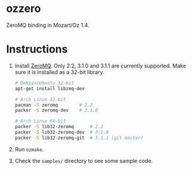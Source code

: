 ozzero
======

ZeroMQ binding in Mozart/Oz 1.4.

Instructions
============

1. Install [ZeroMQ](http://www.zeromq.org/area:download). Only 2.2, 3.1.0 and
   3.1.1 are currently supported. Make sure it is installed as a 32-bit library.

    ```bash
    # Debian/Ubuntu 32-bit
    apt-get install libzmq-dev

    # Arch Linux 32-bit
    pacman -S zeromq        # 2.2
    packer -S zeromq-dev    # 3.1.0

    # Arch Linux 64-bit
    packer -S lib32-zeromq      # 2.2
    packer -S lib32-zeromq-dev  # 3.1.0
    packer -S lib32-zeromq-git  # 3.1.1 (git master)
    ```

2. Run `ozmake`.
3. Check the `samples/` directory to see some sample code.

